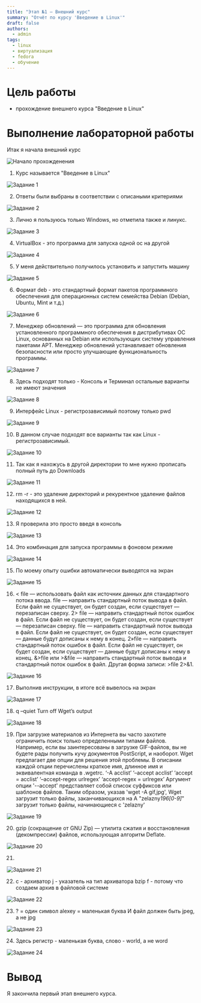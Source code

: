 ```yaml
---
title: "Этап №1 — Внешний курс"
summary: "Отчёт по курсу 'Введение в Linux'"
draft: false
authors:
  - admin
tags:
  - linux
  - виртуализация
  - fedora
  - обучение
---
```

# Цель работы

- прохождение внешнего курса "Введение в Linux"

# Выполнение лабораторной работы

Итак я начала внешний курс

![Начало прохожденения](2025-05-31_15-58-02.png)

1. Курс называется "Введение в Linux"

![Задание 1](2025-05-31_15-58-57.png)

2. Ответы были выбраны в соответствии с описаными критериями

![Задание 2](2025-05-31_15-58-58.PNG)

3. Лично я пользуюсь только Windows, но отметила также и линукс.

![Задание 3](2025-05-31_15-58-59.PNG)

4. VirtualBox - это программа для запуска одной ос на другой

![Задание 4](2025-05-31_16-15-50.png)

5. У меня действительно получилось установить и запустить машину

![Задание 5](2025-05-31_16-16-12.png)

6. Формат deb - это стандартный формат пакетов программного обеспечения для операционных систем семейства Debian (Debian, Ubuntu, Mint и т.д.)

![Задание 6](2025-05-31_16-21-36.png)

7. Менеджер обновлений — это программа для обновления установленного программного обеспечения в дистрибутивах ОС Linux, основанных на Debian или использующих систему управления пакетами APT. Менеджер обновлений устанавливает обновления безопасности или просто улучшающие функциональность программы.

![Задание 7](2025-05-31_16-22-32.png)

8. Здесь подходят только - Консоль и Терминал остальные варианты не имеют значения

![Задание 8](2025-05-31_16-23-10.png)

9. Интерфейс Linux - регистрозависимый поэтому только pwd

![Задание 9](2025-05-31_16-23-52.png)

10. В данном случае подходят все варианты так как Linux - регистрозависимый.

![Задание 10](2025-05-31_16-25-10.png)

11. Так как я нахожусь в другой директории то мне нужно прописать полный путь до Downloads

![Задание 11](2025-05-31_16-26-02.png)

12. rm -r - это удаление директорий и рекурентное удаление файлов находящихся в ней.

![Задание 12](2025-05-31_16-26-48.png)

13. Я проверила это просто введя в консоль

![Задание 13](2025-05-31_16-27-38.png)

14. Это комбинация для запуска программы в фоновом режиме

![Задание 14](2025-05-31_16-27-38.png)

15. По моему опыту ошибки автоматически выводятся на экран

![Задание 15](2025-05-31_16-29-32.png)

16. < file — использовать файл как источник данных для стандартного потока ввода.
file — направить стандартный поток вывода в файл. Если файл не существует, он будет создан, если существует — перезаписан сверху.
2> file — направить стандартный поток ошибок в файл. Если файл не существует, он будет создан, если существует — перезаписан сверху.
file — направить стандартный поток вывода в файл. Если файл не существует, он будет создан, если существует — данные будут дописаны к нему в конец.
2»file — направить стандартный поток ошибок в файл. Если файл не существует, он будет создан, если существует — данные будут дописаны к нему в конец.
&>file или >&file — направить стандартный поток вывода и стандартный поток ошибок в файл. Другая форма записи: >file 2>&1.

![Задание 16](2025-05-31_16-30-06.png)

17. Выполнив инструкции, в итоге всё вывелось на экран

![Задание 17](2025-05-31_16-30-47.png)

18. q –quiet Turn off Wget’s output

![Задание 18](2025-05-31_16-31-51.png)

19. При загрузке материалов из Интернета вы часто захотите ограничить поиск только определенными типами файлов. Например, если вы заинтересованы в загрузке GIF-файлов, вы не будете рады получить кучу документов PostScript, и
наоборот.
Wget предлагает две опции для решения этой проблемы. В описании каждой опции перечислены краткое имя, длинное имя и эквивалентная команда в .wgetrc.
‘-A acclist’ ‘–accept acclist’ ‘accept = acclist’ ‘–accept-regex urlregex’ ‘accept-regex =
urlregex’
Аргумент опции '--accept' представляет собой список суффиксов или шаблонов файлов. Таким образом, указав 'wget -A gif,jpg', Wget загрузит только файлы, заканчивающихся на 
A "zelazny*196[0-9]*" загрузит только файлы, начинающиеся с 'zelazny'

![Задание 19](2025-05-31_16-32-39.png)

20. gzip (сокращение от GNU Zip) — утилита сжатия и восстановления (декомпрессии) файлов, использующая алгоритм Deflate.

![Задание 20](2025-05-31_16-33-31.png)

21. 

![Задание 21](2025-05-31_16-34-16.png)

22. c - архиватор
j - указатель на тип архиватора bzip
f - потому что создаем архив в файловой системе

![Задание 22](2025-05-31_16-34-40.png)

23. ? = один символ
alexey = маленькая буква
И файл должен быть jpeg, а не jpg

![Задание 23](2025-05-31_16-35-07.png)

24. Здесь регистр - маленькая буква, слово - world, а не word

![Задание 24](2025-05-31_16-35-49.png)

# Вывод

Я закончила первый этап внешнего курса.

